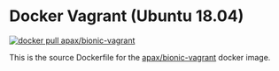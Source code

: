 # Docker Vagrant (Ubuntu 18.04)

[![docker pull apax/bionic-vagrant](https://img.shields.io/badge/dockerhub-image-blue.svg?logo=Docker)](https://hub.docker.com/repository/docker/apax/bionic-vagrant)

This is the source Dockerfile for the [apax/bionic-vagrant](https://hub.docker.com/repository/docker/apax/bionic-vagrant) docker image.
